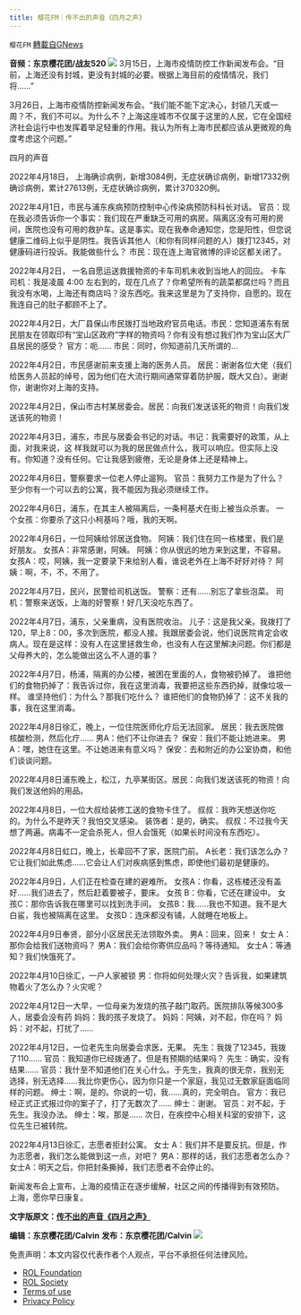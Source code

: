 ```yaml
---
title: 樱花FM｜传不出的声音《四月之声》
---
```

`樱花FM` [轉載自GNews](https://gnews.org/zh-hans/2437254/)

**音频：东京樱花团/战友520**
  ![](https://lh4.googleusercontent.com/Hb3ElQtH0wAbbnmdc_0skxQZtr9osNmy5fORASrMzMVPMdwFBy75j8-azDEmysMUPEh12KiTTTQ_WEzklgN5wqUv1jDEl55ijDkJL3ccZsVAE-c9GivYQ9nTp_0c38g_nB2dYKlU) 
3月15日，上海市疫情防控工作新闻发布会。“目前，上海还没有封城，更没有封城的必要。根据上海目前的疫情情况，我们将……”
 
3月26日，上海市疫情防控新闻发布会。“我们能不能下定决心，封锁几天或一周？不，我们不可以。为什么不？上海这座城市不仅属于这里的人民，它在全国经济社会运行中也发挥着举足轻重的作用。我认为所有上海市民都应该从更微观的角度考虑这个问题。”
 
四月的声音
 
2022年4月18日， 上海确诊病例，新增3084例，无症状确诊病例，新增17332例 确诊病例，累计27613例，无症状确诊病例，累计370320例。
 
2022年4月1日，市民与浦东疾病预防控制中心传染病预防科科长对话。 官员：现在我必须告诉你一个事实：我们现在严重缺乏可用的病房。隔离区没有可用的房间，医院也没有可用的救护车。这是事实。现在我奉命通知您，您是阳性，但您说健康二维码上似乎是阴性。我告诉其他人（和你有同样问题的人）拨打12345，对健康码进行投诉。我能做些什么？ 市民：现在连上海官微博的评论区都关闭了。
 
2022年4月2日， 一名自愿运送救援物资的卡车司机未收到当地人的回应。 卡车司机：我是凌晨 4:00 左右到的，现在几点了？你希望所有的蔬菜都腐烂吗？而且我没有水喝，上海还有商店吗？没东西吃。我来这里是为了支持你，自愿的。现在我连自己的肚子都顾不上了。
 
2022年4月2日，大厂县保山市民拨打当地政府官员电话。市民：您知道浦东有居民朋友在领取印有“宝山区政府”字样的物资吗？你有没有想过我们作为宝山区大厂县居民的感受？ 官方：呃…… 市民：同时，你知道前几天所谓的…
 
2022年4月2日，市民感谢前来支援上海的医务人员。 居民：谢谢各位大佬（我们给医务人员起的绰号，因为他们在大流行期间通常穿着防护服，既大又白）。谢谢你，谢谢你对上海的支持。
 
2022年4月2日，保山市古村某居委会。居民：向我们发送该死的物资！向我们发送该死的物资！
 
2022年4月3日，浦东，市民与居委会书记的对话。书记：我需要好的政策，从上面，对我来说，这 样我就可以为我的居民做点什么，我可以响应。但实际上没有。你知道？没有任何。它让我感到疲倦，无论是身体上还是精神上。
 
2022年4月6日，警察要求一位老人停止遛狗。 官员：我努力工作是为了什么？至少你有一个可以去的公寓，我不能因为我必须继续工作。
 
2022年4月6日，浦东，在其主人被隔离后，一条柯基犬在街上被当众杀害。 一个女孩：你要杀了这只小柯基吗？哦，我的天啊。
 
2022年4月6日，一位阿姨给邻居送食物。 阿姨：我们住在同一栋楼里，我们是好朋友。 女孩A：非常感谢，阿姨。 阿姨：你从很远的地方来到这里，不容易。 女孩A：哎，阿姨，我一定要录下来给别人看，谁说老外在上海不好好对待？ 阿姨：啊，不，不，不用了。
 
2022年4月7日，民兴，民警给司机送饭。 警察：还有……别忘了拿些泡菜。 司机：警察来送饭，上海的好警察！好几天没吃东西了。
 
2022年4月7日，浦东，父亲重病，没有医院收治。 儿子：这是我父亲。我拨打了120，早上8：00，多次到医院，都没人接。我跟居委会说，他们说医院肯定会收病人。现在是这样：没有人在这里拯救生命，也没有人在这里解决问题。你们都是父母养大的，怎么能做出这么不人道的事？
 
2022年4月7日，杨浦，隔离的办公楼，被困在里面的人，食物被扔掉了。 谁把他们的食物扔掉了：我告诉过你，我在这里消毒，我要把这些东西扔掉，就像垃圾一样。 谁坚持他们：为什么？那我们吃什么？ 谁把他们的食物扔掉了：这不关我的事，我在这里消毒。
 
2022年4月8日徐汇，晚上，一位住院医师化疗后无法回家。 居民：我去医院做核酸检测，然后化疗…… 男A：他们不让你进去？ 保安：我们不能让她进来。 男A：嘿，她住在这里。不让她进来有意义吗？ 保安：去和附近的办公室协商，和他们谈谈问题。
 
2022年4月8日浦东晚上，松江，九亭某街区。居民：向我们发送该死的物资！向我们发送他妈的用品。
 
2022年4月8日，一位大叔给装修工送的食物卡住了。 叔叔：我昨天想送你吃的。为什么不是昨天？我怕交叉感染。 装饰者：是的，确实。 叔叔：不过我今天想了两遍。病毒不一定会杀死人，但人会饿死（如果长时间没有东西吃）。
 
2022年4月8日虹口，晚上，长辈回不了家，医院门前。 A长老：我们该怎么办？它让我们如此焦虑……它会让人们对疾病感到焦虑，即使他们最初是健康的。
 
2022年4月9日，人们正在检查在建的避难所。 女孩A：你看，这栋楼还没有盖好……我们进去了，然后赶着要被子，要床。 女孩 B：你看，它还在建设中。 女孩C：那你告诉我在哪里可以找到洗手间。 女孩B：我……我也不知道。我不是大白鲨，我也被隔离在这里。 女孩D：连床都没有铺，人就睡在地板上。
 
2022年4月9日奉贤，部分小区居民无法领取外卖。 男A：回来，回来！ 女士 A：那你会给我们送物资吗？ 男A：我们会给你寄供应品吗？等待通知。 女士A：等通知？我们快饿死了。
 
2022年4月10日徐汇，一户人家被锁 男：你将如何处理火灾？告诉我，如果建筑物着火了怎么办？火灾呢？
 
2022年4月12日一大早，一位母亲为发烧的孩子敲门取药。医院排队等候300多人，居委会没有药 妈妈：我的孩子发烧了。 妈妈：阿姨，对不起，你在吗？ 妈妈：对不起，打扰了……
 
2022年4月12日，一位老先生向居委会求医，无果。 先生：我拨了12345，我拨了110…… 官员：我知道你已经拨通了。但是有预期的结果吗？ 先生：确实，没有结果…… 官员：我什至不知道他们在关心什么。于先生，我真的很无奈，我别无选择，别无选择……我比你更伤心，因为你只是一个家庭，我见过无数家庭面临同样的问题。 绅士：啊，是的。你说的一切，我……真的，完全明白。 官方：我已经正式正式报过你的案子了，打了无数次了…… 绅士：谢谢。 官员：对不起，于先生。我没办法。 绅士：唉，那是…… 次日，在疾控中心相关科室的安排下，这位先生已被转院。
 
2022年4月13日徐汇，志愿者拒封公寓。 女士 A：我们并不是要反抗。但是，作为志愿者，我们怎么能做到这一点，对吧？ 男A：那样的话，我们志愿者怎么办？ 女士A：明天之后，你把封条撕掉，我们志愿者不会停止的。
 
新闻发布会上宣布，上海的疫情正在逐步缓解，社区之间的传播得到有效预防。 上海，愿你早日康复。
 
**文字版原文：**[**传不出的声音《四月之声》**](https://gnews.org/zh-hans/2403101/)
 
**编辑：东京樱花团/Calvin**
**发布：东京樱花团/Calvin**
 ![](https://assets.gnews.org/wp-content/uploads/2022/04/18B09338-07A4-435B-8396-FBF30C5ECE94.jpeg) 

免责声明：本文内容仅代表作者个人观点，平台不承担任何法律风险。
  
- [ROL Foundation](https://rolfoundation.org/)
- [ROL Society](https://rolsociety.org/)
- [Terms of use](https://gnews.org/terms-of-use-3/)
- [Privacy Policy](https://gnews.org/privacy-policy/)
